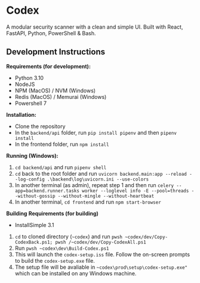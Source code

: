 
# Codex  
A modular security scanner with a clean and simple UI. Built with React, FastAPI, Python, PowerShell &amp; Bash.  
  
  
## Development Instructions
**Requirements (for development):**  
- Python 3.10
- NodeJS   
- NPM (MacOS) / NVM (Windows)  
- Redis (MacOS) / Memurai (Windows)  
- Powershell 7 
  
**Installation:**
- Clone the repository
- In the `backend/api` folder, run `pip install pipenv` and then `pipenv install`  
- In the frontend folder, run `npm install`  
  
**Running (Windows):** 
1. `cd backend/api` and run `pipenv shell`  
2. `cd` back to the root folder and run `uvicorn backend.main:app --reload --log-config .\backend\log\uvicorn.ini --use-colors`  
3. In another terminal (as admin), repeat step 1 and then run `celery --app=backend.runner.tasks worker --loglevel info -E --pool=threads --without-gossip --without-mingle --without-heartbeat`  
4. In another terminal, `cd frontend` and run `npm start-browser`

**Building**
**Requirements (for building)**
- InstallSimple 3.1

 1. `cd` to cloned directory  (`~codex`) and run `pwsh ~codex/dev/Copy-CodexBack.ps1; pwsh /~codex/dev/Copy-CodexAll.ps1`
 2. Run `pwsh ~codex\dev\Build-Codex.ps1`
 3. This will launch the `codex-setup.iss` file. Follow the on-screen prompts to build the `codex-setup.exe` file.
 4. The setup file will be avaliable in `~codex\prod\setup\codex-setup.exe"` which can be installed on any Windows machine.